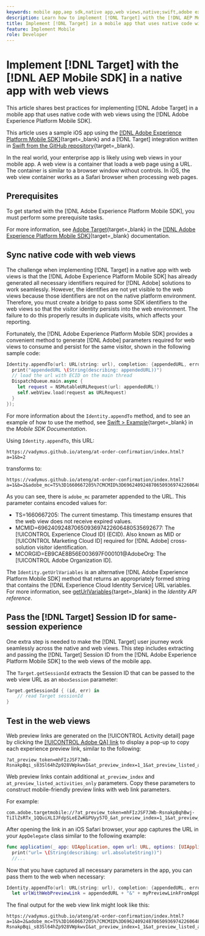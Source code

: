 ```yaml
---
keywords: mobile app,aep sdk,native app,web views,native;swift,adobe experience platform mobile sdk,mobile sdk,native code
description: Learn how to implement [!DNL Target] with the [!DNL AEP Mobile SDK] in a native app with web views.
title: Implement [!DNL Target] in a mobile app that uses native code with web views
feature: Implement Mobile
role: Developer
---
```


# Implement [!DNL Target] with the [!DNL AEP Mobile SDK] in a native app with web views

This article shares best practices for implementing [!DNL Adobe Target] in a mobile app that uses native code with web views using the [!DNL Adobe Experience Platform Mobile SDK]. 

This article uses a sample iOS app using the [[!DNL Adobe Experience Platform Mobile SDK]](https://developer.adobe.com/client-sdks/documentation/getting-started/){target=_blank} and a [!DNL Target] integration written in [Swift from the GitHub repository](https://github.com/adobe/aep-sdk-app/){target=_blank}.

In the real world, your enterprise app is likely using web views in your mobile app. A web view is a container that loads a web page using a URL. The container is similar to a browser window without controls. In iOS, the web view container works as a Safari browser when processing web pages.

## Prerequisites

To get started with the [!DNL Adobe Experience Platform Mobile SDK], you must perform some prerequisite tasks. 

For more information, see [Adobe Target](https://developer.adobe.com/client-sdks/documentation/adobe-target/){target=_blank} in the [[!DNL Adobe Experience Platform Mobile SDK]](https://developer.adobe.com/client-sdks/documentation/){target=_blank} documentation.

## Sync native code with web views

The challenge when implementing [!DNL Target] in a native app with web views is that the [!DNL Adobe Experience Platform Mobile SDK] has already generated all necessary identifiers required for [!DNL Adobe] solutions to work seamlessly. However, the identifies are not yet visible to the web views because those identifiers are not on the native platform environment. Therefore, you must create a bridge to pass some SDK identifiers to the web views so that the visitor identity persists into the web environment. The failure to do this properly results in duplicate visits, which affects your reporting.

Fortunately, the [!DNL Adobe Experience Platform Mobile SDK] provides a convenient method to generate [!DNL Adobe] parameters required for web views to consume and persist for the same visitor, shown in the following sample code:

```swift
Identity.appendTo(url: URL(string: url), completion: {appendedURL, error in
  print("appendedURL \(String(describing: appendedURL))")
  // load the url with ECID on the main thread
  DispatchQueue.main.async {
    let request = NSMutableURLRequest(url: appendedURL!)
    self.webView.load(request as URLRequest)
  }
});
```

For more information about the `Identity.appendTo` method, and to see an example of how to use the method, see [Swift > Example](https://developer.adobe.com/client-sdks/documentation/mobile-core/identity/tabs/api-reference/){target=_blank} in the *Mobile SDK Documentation*.

Using `Identity.appendTo`, this URL:

```
https://vadymus.github.io/ateng/at-order-confirmation/index.html?a=1&b=2
```

transforms to:

```
https://vadymus.github.io/ateng/at-order-confirmation/index.html?a=1&b=2&adobe_mc=TS%3D1660667205%7CMCMID%3D69624092487065093697422606480535692677%7CMCORGID%3DEB9CAE8B56E003697F000101%40AdobeOrg
```

As you can see, there is `adobe_mc` parameter appended to the URL. This parameter contains encoded values for:

* TS=1660667205: The current timestamp. This timestamp ensures that the web view does not receive expired values.
* MCMID=69624092487065093697422606480535692677: The [!UICONTROL Experience Cloud ID] (ECID). Also known as MID or [!UICONTROL Marketing Cloud ID] required for [!DNL Adobe] cross-solution visitor identification.
* MCORGID=EB9CAE8B56E003697F000101@AdobeOrg: The [!UICONTROL Adobe Organization ID].

The `Identity.getUrlVariables` is an alternative [!DNL Adobe Experience Platform Mobile SDK] method that returns an appropriately formed string that contains the [!DNL Experience Cloud Identity Service] URL variables. For more information, see [getUrlVariables](https://developer.adobe.com/client-sdks/documentation/mobile-core/identity/api-reference/#geturlvariables){target=_blank} in the *Identity API reference*.

## Pass the [!DNL Target] Session ID for same-session experience

One extra step is needed to make the [!DNL Target] user journey work seamlessly across the native and web views. This step includes extracting and passing the [!DNL Target] Session ID from the [!DNL Adobe Experience Platform Mobile SDK] to the web views of the mobile app.

The `Target.getSessionId` extracts the Session ID that can be passed to the web view URL as an `mboxSession` parameter:

```swift
Target.getSessionId { (id, err) in
    // read Target sessionId
}
```

## Test in the web views

Web preview links are generated on the [!UICONTROL Activity detail] page by clicking the [[!UICONTROL Adobe QA] link](/help/dev/implement/mobile/target-mobile-preview.md) to display a pop-up to copy each experience preview link, similar to the following:

```
?at_preview_token=mhFIzJSF7JWb-RsnakpBqi_s83Sl64hZp928VWpkwvI&at_preview_index=1_1&at_preview_listed_activities_only=true
```

Web preview links contain additional `at_preview_index` and `at_preview_listed_activities_only` parameters. Copy these parameters to construct mobile-friendly preview links with web link parameters. 

For example:

```
com.adobe.targetmobile://?at_preview_token=mhFIzJSF7JWb-RsnakpBqhBwj-TiIlZsRTx_1QQuiXLIJFdpSLeEZwKGPUyy57O_&at_preview_index=1_1&at_preview_listed_activities_only=true
```

After opening the link in an iOS Safari browser, your app captures the URL in your `AppDelegate` class similar to the following example:

```swift
func application(_ app: UIApplication, open url: URL, options: [UIApplicationOpenURLOptionsKey : Any] = [:]) -> Bool {
  print("url= \(String(describing: url.absoluteString))")
  //...
```

Now that you have captured all necessary parameters in the app, you can pass them to the web when necessary:

```swift
Identity.appendTo(url: URL(string: url), completion: {appendedURL, error in
  let urlWithWebPreviewLink = appendedURL + "&" + myPreviewLinkFromAppDelegate
```

The final output for the web view link might look like this:

```
https://vadymus.github.io/ateng/at-order-confirmation/index.html?a=1&b=2&adobe_mc=TS%3D1660667205%7CMCMID%3D69624092487065093697422606480535692677%7CMCORGID%3DEB9CAE8B56E003697F000101%40AdobeOrg&at_preview_token=mhFIzJSF7JWb-RsnakpBqi_s83Sl64hZp928VWpkwvI&at_preview_index=1_1&at_preview_listed_activities_only=true
```
